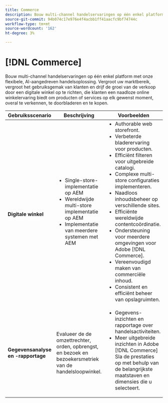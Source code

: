 ```yaml
---
title: Commerce
description: Bouw multi-channel handelservaringen op één enkel platform met onze flexibele, AI-aangedreven handelsoplossing.
source-git-commit: 94b074c17e976e4f4acbb1ff41aacfc9bf74744c
workflow-type: tm+mt
source-wordcount: '162'
ht-degree: 3%

---
```



# [!DNL Commerce]

Bouw multi-channel handelservaringen op één enkel platform met onze flexibele, AI-aangedreven handelsoplossing. Vergroot uw marktbereik, vergroot het gebruiksgemak van klanten en drijf de groei van de verkoop door een digitale winkel op te richten, die klanten een naadloze online winkelervaring biedt om producten of services op elk gewenst moment, overal te verkennen, te doorbladeren en te kopen.

<table>

<thead>
    <tr>
      <th>Gebruiksscenario</th>
      <th>Beschrijving</th>
      <th>Voorbeelden</th>
      <th>Toepassingen</th>
    </tr>
  </thead>
  <tbody>
 <tr>
   <td><strong>Digitale winkel</strong></td>
   <td><ul style="margin-top: 0;">
          <li>Single-store-implementatie op AEM
          <li>Wereldwijde multi-store implementatie op AEM</li>
          <li>Implementatie van meerdere systemen met AEM</li>
        </ul>
  </td>
   <td>
    <ul style="margin-top: 0;">
          <li>Authorable web storefront.</li>
          <li>Verbeterde bladerervaring voor producten.</li>
          <li>Efficiënt filteren voor uitgebreide catalogi.</li>
          <li>Complexe multi-store configuraties implementeren.</li>
          <li>Naadloos inhoudsbeheer op verschillende sites.</li>
          <li>Efficiënte wereldwijde contentcoördinatie.</li>
          <li>Ondersteuning voor meerdere omgevingen voor Adobe [!DNL Commerce].</li>
          <li>Vereenvoudigd maken van commerciële inhoud.</li>
          <li>Consistent en efficiënt beheer van opslagruimten.</li>
      </ul>
    </td>
   <td><a href="/help/integrations/integrations-between-applications/experience-manager/experience-manager-commerce.md">[!DNL Commerce] en Experience Manager</a></td>
 </tr> 
 <tr>
   <td><strong>Gegevensanalyse en -rapportage<strong></td>
   <td>Evalueer de de omzettrechter, orden, opbrengst, en bezoek en bezoekersmetriek van de handelsloopwinkel.</td>
   <td><ul style="margin-top: 0;"><li>Gegevens-inzichten en rapportage over handelsactiviteiten.</li><li>Meer uitgebreide inzichten in Adobe [!DNL Commerce] Sla de prestaties op met behulp van de belangrijkste maatstaven en dimensies die u selecteert.</li></ul></td>
   <td><a href="/help/integrations/integrations-between-applications/commerce/commerce-analytics.md">[!DNL Commerce] en [!DNL Analytics]</a></td>
 </tr>
 </tbody>
 </table>
